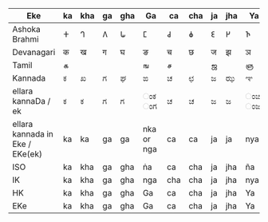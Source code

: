 <div style="margin:0 auto;overflow:scroll;width:auto;max-width:100%">

| Eke                                 | ka | kha | ga | gha | Ga | ca | cha | ja | jha | Ya | Ta | Tha | Da | Dha | Na | ta | tha | da | dha | na | na | pa | pha | ba | bha | ma | ya |     | ra | Ra | la | La | Za | va | Sa | Sha | sa | ha | kSa |
|-------------------------------------------------------|-----------------------------|---------------------------------|-----------------------------|---------------------------------|-------------------------------|-----------------------------|---------------------------------|-----------------------------|---------------------------------|-------------------------------|-----------------------------|---------------------------------|-----------------------------|---------------------------------|-----------------------------|-----------------------------|---------------------------------|-----------------------------|---------------------------------|-----------------------------|-------------------------------|-----------------------------|---------------------------------|-----------------------------|---------------------------------|-----------------------------|-----------------------------|-----|-----------------------------|-------------------------------|-----------------------------|-----------------------------|-------------------------------|-----------------------------|-----------------------------|---------------------------------|-----------------------------|-----------------------------|---------------------------------|
| Ashoka Brahmi             | 𑀓                           | 𑀔                               | 𑀕                           | 𑀖                               | 𑀗                             | 𑀘                           | 𑀙                               | 𑀚                           | 𑀛                               | 𑀜                             | 𑀝                           | 𑀞                               | 𑀟                           | 𑀠                               | 𑀡                           | 𑀢                           | 𑀣                               | 𑀤                           | 𑀥                               | 𑀦                           |                               | 𑀧                           | 𑀨                               | 𑀩                           | 𑀪                               | 𑀫                           | 𑀬                           |     | 𑀭                           |                               | 𑀮                           | 𑀴                           |                               | 𑀯                           | 𑀰                           | 𑀱                               | 𑀲                           | 𑀳                           |                                 |
| Devanagari                | क                           | ख                               | ग                           | घ                               | ङ                             | च                           | छ                               | ज                           | झ                               | ञ                             | ट                           | ठ                               | ड                           | ढ                               | ण                           | त                           | थ                               | द                           | ध                               | न                           |                               | प                           | फ                               | ब                           | भ                               | म                           | य                           | य़   | र                           | ऱ                             | ल                           | ळ                           | ऴ                             | व                           | श                           | ष                               | स                           | ह                           | क्ष                              |
| Tamil                      | க                           |                                 |                             |                                 | ங                             | ச                           |                                 | ஜ                           |                                 | ஞ                             | ட                           |                                 |                             |                                 | ண                           | த                           |                                 |                             |                                 | ந                           | ன                             | ப                           |                                 |                             |                                 | ம                           | ய                           |     | ர                           | ற                             | ல                           | ள                           | ழ                             | வ                           | ஶ                           | ஷ                               | ஸ                           | ஹ                           | க்ஷ                              |
| Kannada                  | ಕ                           | ಖ                               | ಗ                           | ಘ                               | ಙ                             | ಚ                           | ಛ                               | ಜ                           | ಝ                               | ಞ                             | ಟ                           | ಠ                               | ಡ                           | ಢ                               | ಣ                           | ತ                           | ಥ                               | ದ                           | ಧ                               | ನ                           |                               | ಪ                           | ಫ                               | ಬ                           | ಭ                               | ಮ                           | ಯ                           |     | ರ                           | ಱ                             | ಲ                           | ಳ                           | ೞ                             | ವ                           | ಶ                           | ಷ                               | ಸ                           | ಹ                           | ಕ್ಷ                              |
| ellara kannaDa / ek | ಕ                           | ಕ                               | ಗ                           | ಗ                               | ಂಕ ಂಗ                         | ಚ                           | ಚ                               | ಜ                           | ಜ                               | ಂಚ ಂಜ                         | ಟ                           | ಟ                               | ಡ                           | ಡ                               | ಣ                           | ತ                           | ತ                               | ದ                           | ದ                               | ನ                           | ನ | ಪ                           |                                 | ಬ                           |                                 | ಮ                           | ಯ                           |     | ರ                           |                               | ಲ                           | ಳ                           |                               | ವ                           | ಶ                           |                                 | ಸ                           | ಹ                           |                                 |
| ellara kannada in Eke / EKe(ek)                       | ka                          | ka                              | ga                          | ga                              | nka or nga                    | ca                          | ca                              | ja                          | ja                              | nya                           | Ta                          | Ta                              | Da                          | Da                              | Na                          | ta                          | ta                              | da                          | da                              | na                          | na                            | pa                          | pa                              | ba                          | ba                              | ma                          | ya                          |     | ra                          | ra                            | la                          | La                          | La                            | va                          | Sa                          | Sa                              | sa                          | ha                          | kSa                             |
| ISO                                                   | ka                          | kha                             | ga                          | gha                             | ṅa                            | ca                          | cha                             | ja                          | jha                             | ña                            | ṭa                          | ṭha                             | ḍa                          | ḍha                             | ṇa                          | ta                          | tha                             | da                          | dha                             | na                          | ṉa                            | pa                          | pha                             | ba                          | bha                             | ma                          | ya                          | ẏa  | ra                          | ṟa                            | la                          | ḷa                          | ḻa                            | va                          | śa                          | ṣa                              | sa                          | ha                          | kṣa                             |
| IK                                                    | ka                          | kha                             | ga                          | gha                             | nga                           | cha                         | cha                             | ja                          | jha                             | nya                           | ta                          | ta                              | da                          | da                              | na                          | tha                         | tha                             | dha                         | dha                             | na                          | na                            | pa                          | pha                             | ba                          | bha                             | ma                          | ya                          |     | ra                          | ra                            | la                          | la                          | la                            | va                          | sha                         | sha                             | sa                          | ha                          | ksha                            |
| HK                                                    | ka                          | kha                             | ga                          | gha                             | Ga                            | ca                          | cha                             | ja                          | jha                             | Ya                            | Ta                          | Tha                             | Da                          | Dha                             | Na                          | ta                          | tha                             | da                          | dha                             | na                          |                               | pa                          | pha                             | ba                          | bha                             | ma                          | ya                          |     | ra                          |                               | la                          | La                          |                               | va                          | za                          | sha                             | sa                          | ha                          | ksha                            |
| EKe                                                   | ka                          | kha                             | ga                          | gha                             | Ga                            | ca                          | cha                             | ja                          | jha                             | Ya                            | Ta                          | Tha                             | Da                          | Dha                             | Na                          | ta                          | tha                             | da                          | dha                             | na                          |                               | pa                          | pha                             | ba                          | bha                             | ma                          | ya                          |     | ra                          | Ra                            | la                          | La                          | Za                            | va                          | Sa                          | Sha                             | sa                          | ha                          | kSa                             |

</div>

